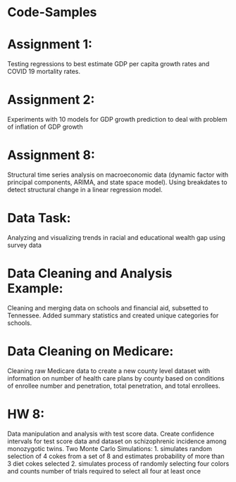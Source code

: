 # Code-Samples

# Assignment 1: 
Testing regressions to best estimate GDP per capita growth rates and COVID 19 mortality rates. 

# Assignment 2: 
Experiments with 10 models for GDP growth prediction to deal with problem of inflation of GDP growth

# Assignment 8: 
Structural time series analysis on macroeconomic data (dynamic factor with principal components, ARIMA, and state space model). Using breakdates to detect structural change in a linear regression model. 

#  Data Task: 
Analyzing and visualizing trends in racial and educational wealth gap using survey data 

# Data Cleaning and Analysis Example:
Cleaning and merging data on schools and financial aid, subsetted to Tennessee. Added summary statistics and created unique categories for schools. 

# Data Cleaning on Medicare: 
Cleaning raw Medicare data to create a new county level dataset with information on number of health care plans by county based on conditions of enrollee number and penetration, total penetration, and total enrollees. 

# HW 8: 
Data manipulation and analysis with test score data. Create confidence intervals for test score data and dataset on schizophrenic incidence among monozygotic twins. Two Monte Carlo Simulations: 1. simulates random selection of 4 cokes from a set of 8 and estimates probability of more than 3 diet cokes selected 2. simulates process of randomly selecting four colors and counts number of trials required to select all four at least once 

